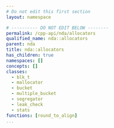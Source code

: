 ```yaml
---
# Do not edit this first section
layout: namespace

# ---------- DO NOT EDIT BELOW --------
permalink: /cpp-api/nda/allocators
qualified_name: nda::allocators
parent: nda
title: nda::allocators
has_children: true
namespaces: []
concepts: []
classes:
  - blk_t
  - mallocator
  - bucket
  - multiple_bucket
  - segregator
  - leak_check
  - stats
functions: [round_to_align]
...
```



